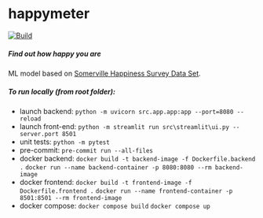 # happymeter

[![Build](https://github.com/mixklim/happymeter/actions/workflows/build.yml/badge.svg)](https://github.com/mixklim/happymeter/actions/workflows/build.yml)

##### Find out how happy you are

ML model based on [Somerville Happiness Survey Data Set](https://archive.ics.uci.edu/ml/datasets/Somerville+Happiness+Survey#).

##### To run locally (from root folder):

- launch backend: `python -m uvicorn src.app.app:app --port=8080 --reload`
- launch front-end: `python -m streamlit run src\streamlit\ui.py --server.port 8501`
- unit tests: `python -m pytest`
- pre-commit: `pre-commit run --all-files`
- docker backend:
  `docker build -t backend-image -f Dockerfile.backend .`
  `docker run --name backend-container -p 8080:8080 --rm backend-image`
- docker frontend:
  `docker build -t frontend-image -f Dockerfile.frontend .`
  `docker run --name frontend-container -p 8501:8501 --rm frontend-image`
- docker compose:
  `docker compose build`
  `docker compose up`
